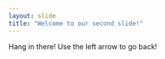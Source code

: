 ```yaml
---
layout: slide
title: "Welcome to our second slide!"
---
```

Hang in there!
Use the left arrow to go back!
